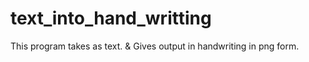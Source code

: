 # text_into_hand_writting
This program takes as text. &amp; Gives output in handwriting in png form.
